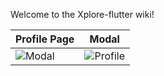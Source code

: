 Welcome to the Xplore-flutter wiki!





| Profile Page | Modal |
| --------------- | --------------- |
| ![Modal](https://github.com/jadesnowman/Xplore-flutter/assets/17870991/ceb32de6-0ee1-466b-9ace-5661a8eaf306) | ![Profile](https://github.com/jadesnowman/Xplore-flutter/assets/17870991/35357e0d-cad6-4b4f-b1fd-1fe4ace180d4) |